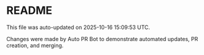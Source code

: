 # README

This file was auto-updated on 2025-10-16 15:09:53 UTC.

Changes were made by Auto PR Bot to demonstrate automated updates, PR creation, and merging.
